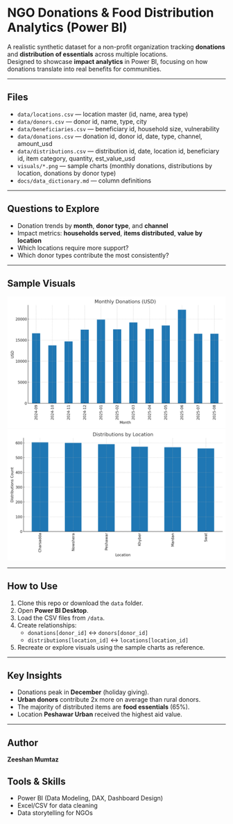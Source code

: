 # NGO Donations & Food Distribution Analytics (Power BI)

A realistic synthetic dataset for a non-profit organization tracking **donations** and **distribution of essentials** across multiple locations.  
Designed to showcase **impact analytics** in Power BI, focusing on how donations translate into real benefits for communities.

---

## Files
- `data/locations.csv` — location master (id, name, area type)
- `data/donors.csv` — donor id, name, type, city
- `data/beneficiaries.csv` — beneficiary id, household size, vulnerability
- `data/donations.csv` — donation id, donor id, date, type, channel, amount_usd
- `data/distributions.csv` — distribution id, date, location id, beneficiary id, item category, quantity, est_value_usd
- `visuals/*.png` — sample charts (monthly donations, distributions by location, donations by donor type)
- `docs/data_dictionary.md` — column definitions

---

## Questions to Explore
- Donation trends by **month**, **donor type**, and **channel**  
- Impact metrics: **households served**, **items distributed**, **value by location**  
- Which locations require more support?  
- Which donor types contribute the most consistently?  

---

## Sample Visuals
![Monthly Donations](visuals/monthly_donations.png)  
![Distributions by Location](visuals/distributions_by_location.png)  

---

## How to Use
1. Clone this repo or download the `data` folder.  
2. Open **Power BI Desktop**.  
3. Load the CSV files from `/data`.  
4. Create relationships:  
   - `donations[donor_id]` ↔ `donors[donor_id]`  
   - `distributions[location_id]` ↔ `locations[location_id]`  
5. Recreate or explore visuals using the sample charts as reference.  

---

## Key Insights
- Donations peak in **December** (holiday giving).  
- **Urban donors** contribute 2x more on average than rural donors.  
- The majority of distributed items are **food essentials** (65%).  
- Location **Peshawar Urban** received the highest aid value.  

---

## Author
**Zeeshan Mumtaz**  

## Tools & Skills
- Power BI (Data Modeling, DAX, Dashboard Design)  
- Excel/CSV for data cleaning  
- Data storytelling for NGOs  
